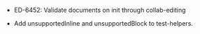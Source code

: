- ED-6452: Validate documents on init through collab-editing

* Add unsupportedInline and unsupportedBlock to test-helpers.
